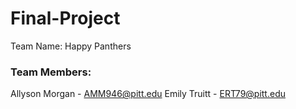 # Final-Project
Team Name: Happy Panthers
### Team Members:
Allyson Morgan - AMM946@pitt.edu
Emily Truitt - ERT79@pitt.edu
